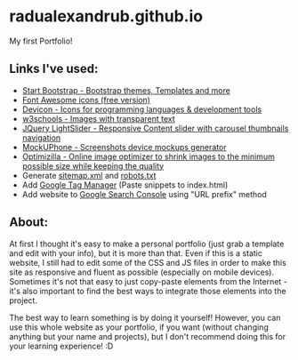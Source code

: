 # radualexandrub.github.io
My first Portfolio!

## Links I've used:
- [Start Bootstrap - Bootstrap themes, Templates and more](https://startbootstrap.com/)
- [Font Awesome icons (free version)](https://fontawesome.com/icons?m=free)
- [Devicon - Icons for programming languages & development tools](https://devicons.github.io/devicon)
- [w3schools - Images with transparent text](https://www.w3schools.com/howto/howto_css_image_transparent.asp)
- [JQuery LightSlider - Responsive Content slider with carousel thumbnails navigation](https://sachinchoolur.github.io/lightslider/index.html)
- [MockUPhone - Screenshots device mockups generator](https://mockuphone.com/)
- [Optimizilla - Online image optimizer to shrink images to the minimum possible size while keeping the quality](https://imagecompressor.com/)
- Generate [sitemap.xml](https://www.xml-sitemaps.com/) and [robots.txt](https://en.ryte.com/free-tools/robots-txt-generator/)
- Add [Google Tag Manager](https://marketingplatform.google.com/about/tag-manager/) (Paste snippets to index.html)
- Add website to [Google Search Console](https://search.google.com/search-console/about) using "URL prefix" method

## About:
At first I thought it's easy to make a personal portfolio (just grab a template and edit with your info), but it is more than that. Even if this is a static website, I still had to edit some of the CSS and JS files in order to make this site as responsive and fluent as possible (especially on mobile devices). Sometimes it's not that easy to just copy-paste elements from the Internet - it's also important to find the best ways to integrate those elements into the project.

The best way to learn something is by doing it yourself! However, you can use this whole website as your portfolio, if you want (without changing anything but your name and projects), but I don't recommend doing this for your learning experience! :D




